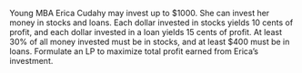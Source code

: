 Young MBA Erica Cudahy may invest up to $1000. She can invest her money in stocks and loans. Each dollar invested in stocks 
yields 10 cents of profit, and each dollar invested in a loan yields 15 cents of profit. At least 30% of all money invested 
must be in stocks, and at least $400 must be in loans. Formulate an LP to maximize total profit earned from Erica’s investment.
